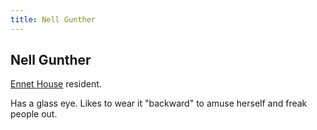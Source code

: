 ```yaml
---
title: Nell Gunther
---
```


Nell Gunther
------------

[Ennet House](/places/Ennet_House) resident.

Has a glass eye. Likes to wear it "backward" to amuse herself and freak people out.